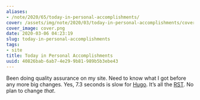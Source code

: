 ```yaml
---
aliases:
- /note/2020/65/today-in-personal-accomplishments/
cover: /assets/img/note/2020/03/today-in-personal-accomplishments/cover.png
cover_image: cover.png
date: 2020-03-06 04:23:19
slug: today-in-personal-accomplishments
tags:
- site
title: Today in Personal Accomplishments
uuid: 40826bab-6ab7-4e29-9b81-989b5b3ebe43
---
```


Been doing quality assurance on my site. Need to know what I got before
any more big changes. Yes, 7.3 seconds is slow for
[Hugo](https://gohugo.io). It’s all the [RST](/tags/rst). No plan to
change *that*.